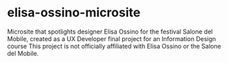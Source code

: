 # elisa-ossino-microsite
Microsite that spotlights designer Elisa Ossino for the festival Salone del Mobile, created as a UX Developer final project for an Information Design course
This project is not officially affiliated with Elisa Ossino or the Salone del Mobile.
